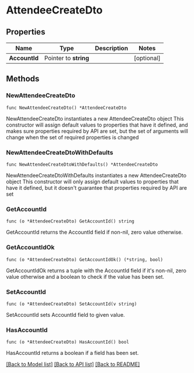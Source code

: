 # AttendeeCreateDto

## Properties

Name | Type | Description | Notes
------------ | ------------- | ------------- | -------------
**AccountId** | Pointer to **string** |  | [optional] 

## Methods

### NewAttendeeCreateDto

`func NewAttendeeCreateDto() *AttendeeCreateDto`

NewAttendeeCreateDto instantiates a new AttendeeCreateDto object
This constructor will assign default values to properties that have it defined,
and makes sure properties required by API are set, but the set of arguments
will change when the set of required properties is changed

### NewAttendeeCreateDtoWithDefaults

`func NewAttendeeCreateDtoWithDefaults() *AttendeeCreateDto`

NewAttendeeCreateDtoWithDefaults instantiates a new AttendeeCreateDto object
This constructor will only assign default values to properties that have it defined,
but it doesn't guarantee that properties required by API are set

### GetAccountId

`func (o *AttendeeCreateDto) GetAccountId() string`

GetAccountId returns the AccountId field if non-nil, zero value otherwise.

### GetAccountIdOk

`func (o *AttendeeCreateDto) GetAccountIdOk() (*string, bool)`

GetAccountIdOk returns a tuple with the AccountId field if it's non-nil, zero value otherwise
and a boolean to check if the value has been set.

### SetAccountId

`func (o *AttendeeCreateDto) SetAccountId(v string)`

SetAccountId sets AccountId field to given value.

### HasAccountId

`func (o *AttendeeCreateDto) HasAccountId() bool`

HasAccountId returns a boolean if a field has been set.


[[Back to Model list]](../README.md#documentation-for-models) [[Back to API list]](../README.md#documentation-for-api-endpoints) [[Back to README]](../README.md)


